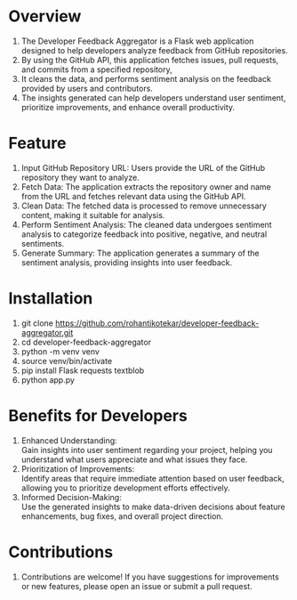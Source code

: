 # Overview
1. The Developer Feedback Aggregator is a Flask web application designed to help developers analyze feedback from GitHub repositories. 
2. By using the GitHub API, this application fetches issues, pull requests, and commits from a specified repository, 
3. It cleans the data, and performs sentiment analysis on the feedback provided by users and contributors. 
4.  The insights generated can help developers understand user sentiment, prioritize improvements, and enhance overall productivity.

# Feature
1. Input GitHub Repository URL: Users provide the URL of the GitHub repository they want to analyze.
2. Fetch Data: The application extracts the repository owner and name from the URL and fetches relevant data using the GitHub API.
3. Clean Data: The fetched data is processed to remove unnecessary content, making it suitable for analysis.
4. Perform Sentiment Analysis: The cleaned data undergoes sentiment analysis to categorize feedback into positive, negative, and neutral sentiments.
5. Generate Summary: The application generates a summary of the sentiment analysis, providing insights into user feedback.


# Installation 
1. git clone https://github.com/rohantikotekar/developer-feedback-aggregator.git
2. cd developer-feedback-aggregator
3. python -m venv venv
4. source venv/bin/activate
5. pip install Flask requests textblob
6. python app.py


# Benefits for Developers
1. Enhanced Understanding: <br> Gain insights into user sentiment regarding your project, helping you understand what users appreciate and what issues they face.
2. Prioritization of Improvements: <br> Identify areas that require immediate attention based on user feedback, allowing you to prioritize development efforts effectively.
3. Informed Decision-Making: <br> Use the generated insights to make data-driven decisions about feature enhancements, bug fixes, and overall project direction.

# Contributions
1. Contributions are welcome! If you have suggestions for improvements or new features, please open an issue or submit a pull request.


